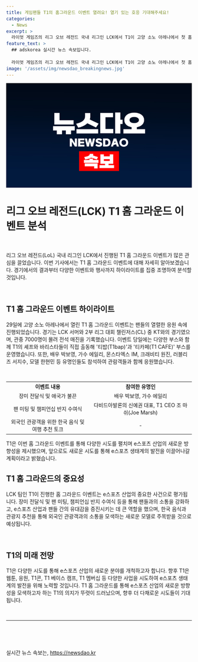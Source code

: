 ```yaml
---
title: 게임팬들 T1의 홈그라운드 이벤트 열려요! 열기 있는 호응 기대해주세요!
categories:
  - News
excerpt: >
  라이엇 게임즈의 리그 오브 레전드 국내 리그인 LCK에서 T1이 고양 소노 아레나에서 첫 홈 경기를 치렀다. 29일에 열린 경기에는 7000명의 팬들이 참석해 전석 매진을 기록했고, 많은 유명인들도 참석했다. 경기 이후에는 다양한 이벤트가 열렸으며, T1은 새로운 시도를 통해 이스포츠 산업의 새로운 방향성을 제시했으며, 팬들에게 감사의 인사를 전했다. 이스포츠 팬들에게는 놓치지 말아야 할 이벤트였다.
feature_text: >
  ## adskorea 실시간 뉴스 속보입니다.

  라이엇 게임즈의 리그 오브 레전드 국내 리그인 LCK에서 T1이 고양 소노 아레나에서 첫 홈 경기를 치렀다. 29일에 열린 경기에는 7000명의 팬들이 참석해 전석 매진을 기록했고, 많은 유명인들도 참석했다. 경기 이후에는 다양한 이벤트가 열렸으며, T1은 새로운 시도를 통해 이스포츠 산업의 새로운 방향성을 제시했으며, 팬들에게 감사의 인사를 전했다. 이스포츠 팬들에게는 놓치지 말아야 할 이벤트였다.
image: '/assets/img/newsdao_breakingnews.jpg'
---
```


<p><img src="/assets/img/newsdao_breakingnews.jpg" alt="adskorea 속보" /></p>

<h1 data-ke-size="size24"><b>리그 오브 레전드(LCK) T1 홈 그라운드 이벤트 분석</b></h1>

<p data-ke-size="size16">&nbsp;</p>

<p>리그 오브 레전드(LoL) 국내 리그인 LCK에서 진행된 T1 홈 그라운드 이벤트가 많은 관심을 끌었습니다. 이번 기사에서는 T1 홈 그라운드 이벤트에 대해 자세히 알아보겠습니다. 경기에서의 결과부터 다양한 이벤트와 행사까지 하이라이트를 집중 조명하여 분석할 것입니다.</p></p>

<p data-ke-size="size16">&nbsp;</p>

<h2 data-ke-size="size26">T1 홈 그라운드 이벤트 하이라이트</h2>

<p data-ke-size="size16">29일에 고양 소노 아레나에서 열린 T1 홈 그라운드 이벤트는 팬들의 열렬한 응원 속에 진행되었습니다. 경기는 LCK 서머와 2부 리그 대회 챌린저스(CL) 중 KT와의 경기였으며, 관중 7000명이 몰려 전석 매진을 기록했습니다. 이벤트 당일에는 다양한 부스와 함께 T1의 셰프와 바리스타들이 직접 출동해 '티밥(T1bap)'과 '티카페(T1 CAFE)' 부스를 운영했습니다. 또한, 배우 박보영, 가수 에일리, 몬스타엑스 IM, 크래비티 원진, 러블리즈 서지수, 모델 한현민 등 유명인들도 참석하여 관람객들과 함께 응원했습니다.</p>

<p data-ke-size="size16">&nbsp;</p>

<table>
    <tr>
        <td style="text-align: center; height: 17px;"><b>이벤트 내용</b></td>
        <td style="text-align: center; height: 17px;"><b>참여한 유명인</b></td>
    </tr>
    <tr>
        <td style="text-align: center; height: 17px;">장미 전달식 및 애국가 불끈</td>
        <td style="text-align: center; height: 17px;">배우 박보영, 가수 에일리</td>
    </tr>
    <tr>
        <td style="text-align: center; height: 17px;">팬 미팅 및 챔피언십 반지 수여식</td>
        <td style="text-align: center; height: 17px;">다비드아발론의 신예권 대표, T1 CEO 조 마쉬(Joe Marsh)</td>
    </tr>
    <tr>
        <td style="text-align: center; height: 17px;">외국인 관광객을 위한 한국 음식 및 여행 추천 토크</td>
        <td style="text-align: center; height: 17px;">-</td>
    </tr>
</table>

<p data-ke-size="size16">T1은 이번 홈 그라운드 이벤트를 통해 다양한 시도를 펼치며 e스포츠 산업의 새로운 방향성을 제시했으며, 앞으로도 새로운 시도를 통해 e스포츠 생태계의 발전을 이끌어나갈 계획이라고 밝혔습니다.</p>

<h2 data-ke-size="size26">T1 홈 그라운드의 중요성</h2>

<p data-ke-size="size16">LCK 팀인 T1이 진행한 홈 그라운드 이벤트는 e스포츠 산업의 중요한 사건으로 평가됩니다. 장미 전달식 및 팬 미팅, 챔피언십 반지 수여식 등을 통해 팬들과의 소통을 강화하고, e스포츠 산업과 팬들 간의 유대감을 증진시키는 데 큰 역할을 했으며, 한국 음식과 관광지 추천을 통해 외국인 관광객과의 소통을 모색하는 새로운 모델로 주목받을 것으로 예상됩니다.</p>

<p data-ke-size="size16">&nbsp;</p>

<h2 data-ke-size="size26">T1의 미래 전망</h2>

<p data-ke-size="size16">T1은 다양한 시도를 통해 e스포츠 산업의 새로운 분야를 개척하고자 합니다. 향후 T1은 웹툰, 응원, T1콘, T1 베이스 캠프, T1 멤버십 등 다양한 사업을 시도하여 e스포츠 생태계의 발전을 위해 노력할 것입니다. T1 홈 그라운드를 통해 e스포츠 산업의 새로운 방향성을 모색하고자 하는 T1의 의지가 뚜렷이 드러났으며, 향후 더 다채로운 시도들이 기대됩니다.</p>

<p data-ke-size="size16">&nbsp;</p>

<hr>

<p data-ke-size="size16">&nbsp;</p>

<p data-ke-size="size16">&nbsp;</p>
실시간 뉴스 속보는, <a href="https://newsdao.kr" rel="dofollow">https://newsdao.kr</a>


